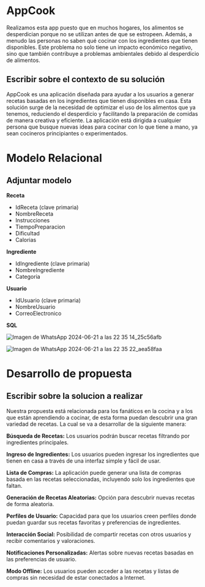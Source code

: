 # AppCook
Realizamos esta app puesto que en muchos hogares, los alimentos se desperdician porque no se utilizan antes de que se estropeen. Además, a menudo las personas no saben qué cocinar con los ingredientes que tienen disponibles. Este problema no solo tiene un impacto económico negativo, sino que también contribuye a problemas ambientales debido al desperdicio de alimentos.

## Escribir sobre el contexto de su solución
AppCook es una aplicación diseñada para ayudar a los usuarios a generar recetas basadas en los ingredientes que tienen disponibles en casa. Esta solución surge de la necesidad de optimizar el uso de los alimentos que ya tenemos, reduciendo el desperdicio y facilitando la preparación de comidas de manera creativa y eficiente. La aplicación está dirigida a cualquier persona que busque nuevas ideas para cocinar con lo que tiene a mano, ya sean cocineros principiantes o experimentados.

# Modelo Relacional
## Adjuntar modelo
**Receta**
  - IdReceta (clave primaria)
  - NombreReceta
  - Instrucciones
  - TiempoPreparacion
  - Dificultad
  - Calorias
    
**Ingrediente**
  - IdIngrediente (clave primaria)
  - NombreIngrediente
  - Categoria
    
**Usuario**
  - IdUsuario (clave primaria)
  - NombreUsuario
  - CorreoElectronico


**SQL**

![Imagen de WhatsApp 2024-06-21 a las 22 35 14_25c56afb](https://github.com/mmaria145/appcook/assets/168147895/69da81ea-3c30-4e9d-992c-2be7158887f8)

![Imagen de WhatsApp 2024-06-21 a las 22 35 22_aea58faa](https://github.com/mmaria145/appcook/assets/168147895/191def2f-324f-46b3-8679-1b8b7ecfa35a)


# Desarrollo de propuesta 
## Escribir sobre la solucion a realizar
Nuestra propuesta está relacionada para los fanáticos en la cocina y a los que están aprendiendo a cocinar, de esta forma puedan descubrir una gran variedad de recetas. La cual se
va a desarrollar de la siguiente manera:

**Búsqueda de Recetas:** Los usuarios podrán buscar recetas filtrando por ingredientes principales.

**Ingreso de Ingredientes:** Los usuarios pueden ingresar los ingredientes que tienen en casa a través de una interfaz simple y fácil de usar.

**Lista de Compras:** La aplicación puede generar una lista de compras basada en las recetas seleccionadas, incluyendo solo los ingredientes que faltan.

**Generación de Recetas Aleatorias:** Opción para descubrir nuevas recetas de forma aleatoria.

**Perfiles de Usuario:** Capacidad para que los usuarios creen perfiles donde puedan guardar sus recetas favoritas y preferencias de ingredientes.

**Interacción Social:** Posibilidad de compartir recetas con otros usuarios y recibir comentarios y valoraciones.

**Notificaciones Personalizadas:** Alertas sobre nuevas recetas basadas en las preferencias de usuario.

**Modo Offline:** Los usuarios pueden acceder a las recetas y listas de compras sin necesidad de estar conectados a Internet.


